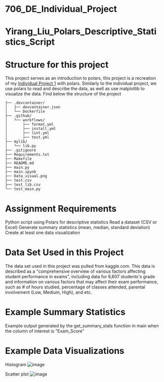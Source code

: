 # 706_DE_Individual_Project

# Yirang_Liu_Polars_Descriptive_Statistics_Script 

# Structure for this project 

This project serves as an introduction to polars, this project is a recreation of my [Individual Project 1](https://github.com/nogibjj/Meron_Gedrago_individual1) with polars. Similarly to the individual project, we use polars to read and describe the data, as well as use matplotlib to visualize the data. Find below the structure of the project

```
├── .devcontainer/
│   ├── devcontainer.json
│   └── Dockerfile
├── .github/
│   └── workflows/
│       ├── format.yml
│       ├── install.yml
│       ├── lint.yml
│       ├── test.yml
├── mylib/
│   └── lib.py
├── .gitignore
├── Requirements.txt
├── Makefile
├── README.md
├── main.py
├── main.ipynb
├── Data_visual.png
├── test.csv
├── test_lib.csv
└── test_main.py

```

# Assignment Requirements

Python script using Polars for descriptive statistics
Read a dataset (CSV or Excel)
Generate summary statistics (mean, median, standard deviation)
Create at least one data visualization

# Data Set Used in this Project
The data set used in this project was pulled from kaggle.com. This data is described as a "comprehensive overview of various factors affecting student performance in exams", including data for 6,607 students's grade and information on various factors that may affect their exam performance, such as # of hours studied, percentage of classes attended, parental involvement (Low, Medium, High), and etc.

# Example Summary Statistics
Example output generated by the get_summary_stats function in main when the column of interest is "Exam_Score"

# Example Data Visualizations
Histogram 
![image](https://github.com/user-attachments/assets/9b9e90e7-c41e-4fe0-ba44-e0dfb2b0bc88)

Scatter plot
![image](https://github.com/user-attachments/assets/c5b2db7d-a21a-473a-82fd-8ac4464baa20)

